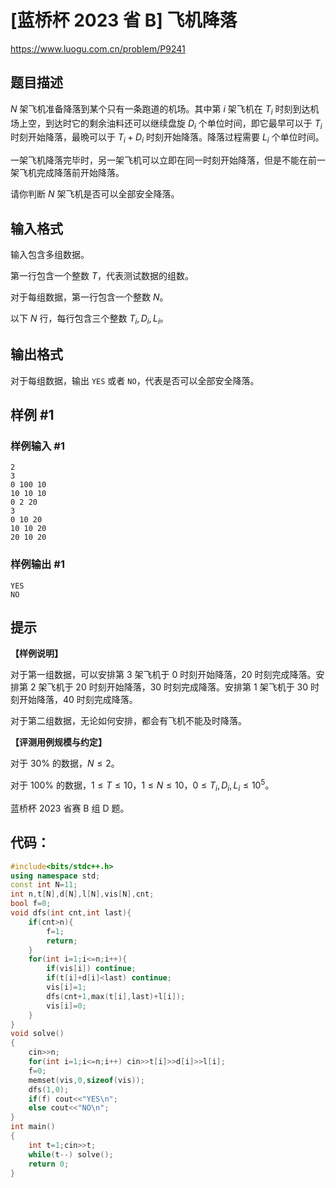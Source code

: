 # [蓝桥杯 2023 省 B] 飞机降落

https://www.luogu.com.cn/problem/P9241

## 题目描述

$N$ 架飞机准备降落到某个只有一条跑道的机场。其中第 $i$ 架飞机在 $T_{i}$ 时刻到达机场上空，到达时它的剩余油料还可以继续盘旋 $D_{i}$ 个单位时间，即它最早可以于 $T_{i}$ 时刻开始降落，最晩可以于 $T_{i}+D_{i}$ 时刻开始降落。降落过程需要 $L_{i}$ 个单位时间。

一架飞机降落完毕时，另一架飞机可以立即在同一时刻开始降落，但是不能在前一架飞机完成降落前开始降落。

请你判断 $N$ 架飞机是否可以全部安全降落。

## 输入格式

输入包含多组数据。

第一行包含一个整数 $T$，代表测试数据的组数。

对于每组数据，第一行包含一个整数 $N$。

以下 $N$ 行，每行包含三个整数 $T_{i},D_{i},L_{i}$。

## 输出格式

对于每组数据，输出 `YES` 或者 `NO`，代表是否可以全部安全降落。

## 样例 #1

### 样例输入 #1

```
2
3
0 100 10
10 10 10
0 2 20
3
0 10 20
10 10 20
20 10 20
```

### 样例输出 #1

```
YES
NO
```

## 提示

**【样例说明】**

对于第一组数据，可以安排第 3 架飞机于 0 时刻开始降落，20 时刻完成降落。安排第 2 架飞机于 20 时刻开始降落，30 时刻完成降落。安排第 1 架飞机于 30 时刻开始降落，40 时刻完成降落。

对于第二组数据，无论如何安排，都会有飞机不能及时降落。

**【评测用例规模与约定】**

对于 $30 \%$ 的数据，$N \leq 2$。

对于 $100 \%$ 的数据，$1 \leq T \leq 10$，$1 \leq N \leq 10$，$0 \leq T_{i},D_{i},L_{i} \leq 10^{5}$。 

蓝桥杯 2023 省赛 B 组 D 题。

## 代码：

```cpp
#include<bits/stdc++.h>
using namespace std;
const int N=11;
int n,t[N],d[N],l[N],vis[N],cnt;
bool f=0;
void dfs(int cnt,int last){
    if(cnt>n){
        f=1;
        return;
    }
    for(int i=1;i<=n;i++){
        if(vis[i]) continue;
        if(t[i]+d[i]<last) continue;
        vis[i]=1;
        dfs(cnt+1,max(t[i],last)+l[i]);
        vis[i]=0;
    }
}
void solve()
{
    cin>>n;
    for(int i=1;i<=n;i++) cin>>t[i]>>d[i]>>l[i];
    f=0;
    memset(vis,0,sizeof(vis));
    dfs(1,0);
    if(f) cout<<"YES\n";
    else cout<<"NO\n";
}
int main()
{
    int t=1;cin>>t;
    while(t--) solve();
    return 0;
}
```

